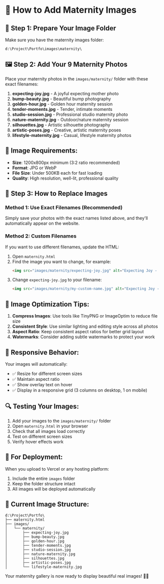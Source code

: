 # 📸 How to Add Maternity Images

## 📁 **Step 1: Prepare Your Image Folder**

Make sure you have the maternity images folder:
```
d:\Project\Portfo\images\maternity\
```

## 🖼️ **Step 2: Add Your 9 Maternity Photos**

Place your maternity photos in the `images/maternity/` folder with these exact filenames:

1. **expecting-joy.jpg** - A joyful expecting mother photo
2. **bump-beauty.jpg** - Beautiful bump photography
3. **golden-hour.jpg** - Golden hour maternity session
4. **tender-moments.jpg** - Tender, intimate moments
5. **studio-session.jpg** - Professional studio maternity photo
6. **nature-maternity.jpg** - Outdoor/nature maternity session
7. **silhouettes.jpg** - Artistic silhouette photography
8. **artistic-poses.jpg** - Creative, artistic maternity poses
9. **lifestyle-maternity.jpg** - Casual, lifestyle maternity photos

## 📏 **Image Requirements:**

- **Size**: 1200x800px minimum (3:2 ratio recommended)
- **Format**: JPG or WebP
- **File Size**: Under 500KB each for fast loading
- **Quality**: High resolution, well-lit, professional quality

## 🔄 **Step 3: How to Replace Images**

### **Method 1: Use Exact Filenames (Recommended)**
Simply save your photos with the exact names listed above, and they'll automatically appear on the website.

### **Method 2: Custom Filenames**
If you want to use different filenames, update the HTML:

1. Open `maternity.html`
2. Find the image you want to change, for example:
   ```html
   <img src="images/maternity/expecting-joy.jpg" alt="Expecting Joy - Maternity Photography" class="gallery-image">
   ```
3. Change `expecting-joy.jpg` to your filename:
   ```html
   <img src="images/maternity/my-custom-name.jpg" alt="Expecting Joy - Maternity Photography" class="gallery-image">
   ```

## 🎨 **Image Optimization Tips:**

1. **Compress Images**: Use tools like TinyPNG or ImageOptim to reduce file size
2. **Consistent Style**: Use similar lighting and editing style across all photos
3. **Aspect Ratio**: Keep consistent aspect ratios for better grid layout
4. **Watermarks**: Consider adding subtle watermarks to protect your work

## 📱 **Responsive Behavior:**

Your images will automatically:
- ✅ Resize for different screen sizes
- ✅ Maintain aspect ratio
- ✅ Show overlay text on hover
- ✅ Display in a responsive grid (3 columns on desktop, 1 on mobile)

## 🔍 **Testing Your Images:**

1. Add your images to the `images/maternity/` folder
2. Open `maternity.html` in your browser
3. Check that all images load correctly
4. Test on different screen sizes
5. Verify hover effects work

## 🚀 **For Deployment:**

When you upload to Vercel or any hosting platform:
1. Include the entire `images` folder
2. Keep the folder structure intact
3. All images will be deployed automatically

## 📄 **Current Image Structure:**

```
d:\Project\Portfo\
├── maternity.html
├── images/
│   └── maternity/
│       ├── expecting-joy.jpg
│       ├── bump-beauty.jpg
│       ├── golden-hour.jpg
│       ├── tender-moments.jpg
│       ├── studio-session.jpg
│       ├── nature-maternity.jpg
│       ├── silhouettes.jpg
│       ├── artistic-poses.jpg
│       └── lifestyle-maternity.jpg
```

Your maternity gallery is now ready to display beautiful real images! 📸✨
